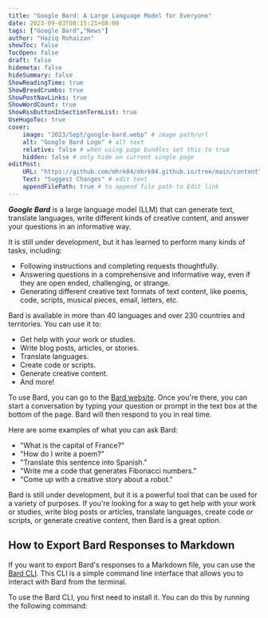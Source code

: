```yaml
---
title: "Google Bard: A Large Language Model for Everyone"
date: 2023-09-03T08:15:21+08:00
tags: ["Google Bard","News"]
author: "Haziq Rohaizan"
showToc: false
TocOpen: false
draft: false
hidemeta: false
hideSummary: false
ShowReadingTime: true
ShowBreadCrumbs: true
ShowPostNavLinks: true
ShowWordCount: true
ShowRssButtonInSectionTermList: true
UseHugoToc: true
cover:
    image: "2023/Sept/google-bard.webp" # image path/url
    alt: "Google Bard Logo" # alt text
    relative: false # when using page bundles set this to true
    hidden: false # only hide on current single page
editPost:
    URL: "https://github.com/mhrk04/mhrk04.github.io/tree/main/content"
    Text: "Suggest Changes" # edit text
    appendFilePath: true # to append file path to Edit link
---
```


***Google Bard*** is a large language model (LLM) that can generate text, translate languages, write different kinds of creative content, and answer your questions in an informative way. 

It is still under development, but it has learned to perform many kinds of tasks, including:

* Following instructions and completing requests thoughtfully.
* Answering questions in a comprehensive and informative way, even if they are open ended, challenging, or strange.
* Generating different creative text formats of text content, like poems, code, scripts, musical pieces, email, letters, etc.

Bard is available in more than 40 languages and over 230 countries and territories. You can use it to:

* Get help with your work or studies.
* Write blog posts, articles, or stories.
* Translate languages.
* Create code or scripts.
* Generate creative content.
* And more!

To use Bard, you can go to the [Bard website](https://bard.google.com/). Once you're there, you can start a conversation by typing your question or prompt in the text box at the bottom of the page. Bard will then respond to you in real time.

Here are some examples of what you can ask Bard:

* "What is the capital of France?"
* "How do I write a poem?"
* "Translate this sentence into Spanish."
* "Write me a code that generates Fibonacci numbers."
* "Come up with a creative story about a robot."

Bard is still under development, but it is a powerful tool that can be used for a variety of purposes. If you're looking for a way to get help with your work or studies, write blog posts or articles, translate languages, create code or scripts, or generate creative content, then Bard is a great option.

## How to Export Bard Responses to Markdown

If you want to export Bard's responses to a Markdown file, you can use the [Bard CLI](https://github.com/Alfex4936/Bard-rs). This CLI is a simple command line interface that allows you to interact with Bard from the terminal.

To use the Bard CLI, you first need to install it. You can do this by running the following command:

